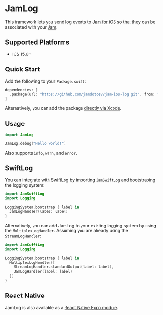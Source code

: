 # JamLog

This framework lets you send log events to [Jam for iOS](https://apps.apple.com/us/app/jam-fix-bugs-faster/id6469037234) so that they can be associated with your [Jam](https://jam.dev).

## Supported Platforms

- iOS 15.0+

## Quick Start

Add the following to your `Package.swift`:

```swift
dependencies: [
  .package(url: "https://github.com/jamdotdev/jam-ios-log.git", from: "1.0.0")
]
```

Alternatively, you can add the package [directly via Xcode](https://developer.apple.com/documentation/xcode/adding_package_dependencies_to_your_app).

## Usage

```swift
import JamLog

JamLog.debug("Hello world!")
```

Also supports `info`, `warn`, and `error`.

## SwiftLog

You can integrate with [SwiftLog](https://github.com/apple/swift-log) by importing `JamSwiftLog` and bootstraping the logging system:

```swift
import JamSwiftLog
import Logging

LoggingSystem.bootstrap { label in
  JamLogHandler(label: label)
}
```

Alternatively, you can add JamLog to your existing logging system by using the `MultiplexLogHandler`. Assuming you are already using the `StreamLogHandler`:

```swift
import JamSwiftLog
import Logging

LoggingSystem.bootstrap { label in
  MultiplexLogHandler([
    StreamLogHandler.standardOutput(label: label),
    JamLogHandler(label: label)
  ])
}
```

## React Native

JamLog is also available as a [React Native Expo module](https://github.com/jamdotdev/expo-jam-log).
